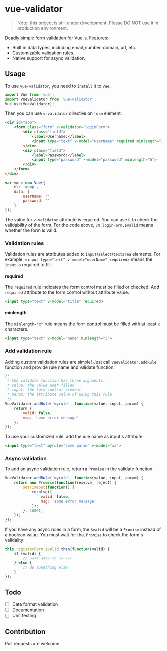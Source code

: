 # vue-validator

> Note: this project is still under development. Please DO NOT use it in production environment.

Deadly simple form validation for Vue.js. Features:

- Built in data types, including email, number, domain, url, etc.
- Customizable validation rules.
- Native support for async validation.

## Usage

To use `vue-validator`, you need to `install` it to `Vue`.

```javascript
import Vue from 'vue';
import VueValidator from 'vue-validator';
Vue.use(VueValidator);
```

Then you can use `v-validator` directive on `form` element:

```html
<div id="app">
    <form class="form" v-validator="loginForm">
        <div class="field">
            <label>Username:</label>
            <input type="text" v-model="userName" required minlength="3">
        </div>
        <div class="field">
            <label>Password:</label>
            <input type="password" v-model="password" minlength="6">
        </div>
    </form>
</div>
```

```javascript
var vm = new Vue({
    el: '#app',
    data: {
        userName: '',
        password: ''
    }
});
```

The value for `v-validator` attribute is required. You can use it to check the validability of the form. For the code above, `vm.loginForm.$valid` means whether the form is valid.

### Validation rules

Validation rules are attributes added to `input`/`select`/`textarea` elements. For example, `<input type="text" v-model="userName" required>` means the `input` is required to fill.

#### required

The `required` rule indicates the form control must be filled or checked. Add `required` attribute to the form control without attribute value.

```html
<input type="text" v-model="title" required>
```

#### minlength

The `minlength="x"` rule means the form control must be filled with at least `x` characters.

```html
<input type="text" v-model="name" minlength="3">
```

### Add validation rule

Adding custom validation rules are simple! Just call `VueValidator.addRule` function and provide rule name and validate function.

```javascript
/*
 * the validate function has three arguments:
 * value: the value user filled
 * input: the form control element
 * param: the attribute value of using this rule
 */
VueValidator.addRule('myrule', function(value, input, param) {
    return {
        valid: false,
        msg: 'some error message'
    };
});
```

To use your customized rule, add the rule name as input's attribute:

```html
<input type="text" myrule="some param" v-model="xx">
```

### Async validation

To add an async validation rule, return a `Promise` in the validate function.

```javascript
VueValidator.addRule('myrule', function(value, input, param) {
    return new Promise(function(resolve, reject) {
        setTimeout(function() {
            resolve({
                valid: false,
                msg: 'some error message'
            });
        }, 1000);
    });
});
```

If you have any async rules in a form, the `$valid` will be a `Promise` instead of a boolean value. You must wait for that `Promise` to check the form's validality:

```javascript
this.registerForm.$valid.then(function(valid) {
    if (valid) {
        // post data to server
    } else {
        // do something else
    }
});
```


## Todo

- [ ] Date format validation
- [ ] Documentation
- [ ] Unit testing

## Contribution

Pull requests are welcome.

